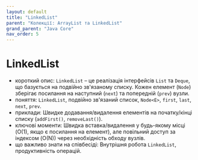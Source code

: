 ```yaml
---
layout: default
title: "LinkedList"
parent: "Колекції: ArrayList та LinkedList"
grand_parent: "Java Core"
nav_order: 5
---
```


# LinkedList

*   короткий опис: `LinkedList` – це реалізація інтерфейсів `List` та `Deque`, що базується на подвійно зв'язаному списку. Кожен елемент (`Node`) зберігає посилання на наступний (`next`) та попередній (`prev`) вузли.
*   поняття: `LinkedList`, подвійно зв'язаний список, `Node<E>`, `first`, `last`, `next`, `prev`.
*   приклади: Швидке додавання/видалення елементів на початку/кінці списку (`addFirst()`, `removeLast()`).
*   ключові моменти: Швидка вставка/видалення у будь-якому місці (O(1), якщо є посилання на елемент), але повільний доступ за індексом (O(N)) через необхідність обходу вузлів.
*   що важливо знати на співбесіді: Внутрішня робота `LinkedList`, продуктивність операцій.
